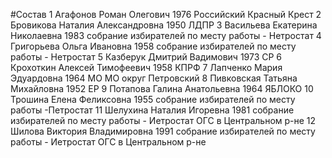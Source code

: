 #Состав
1 Агафонов Роман Олегович 1976 Российский Красный Крест
2 Бровикова Наталия Александровна 1950 ЛДПР
3 Васильева Екатерина Николаевна 1983 собрание избирателей по месту работы - Нетростат
4 Григорьева Ольга Ивановна 1958 собрание избирателей по месту работы - Нетростат
5 Казберук Дмитрий Вадимович 1973 СР
6 Крохоткин Алексей Тимофеевич 1958 КПРФ
7 Лапченко Мария Эдуардовна 1964 МО МО округ Петровский
8 Пивковская Татьяна Михайловна 1952 ЕР
9 Потапова Галина Анатольевна 1964 ЯБЛОКО
10 Трошина Елена Феликсовна 1955 собрание избирателей по месту работы -Петростат
11 Шелухина Наталия Игоревна 1981 собрание избирателей по месту работы - Иетростат ОГС в Центральном р-не
12 Шилова Виктория Владимировна 1991 собрание избирателей по месту работы - Иетростат ОГС в Центральном р-не
